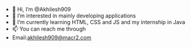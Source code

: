 - 👋 Hi, I’m @Akhilesh909
- 👀 I’m interested in mainly developing applications
- 🌱 I’m currently learning HTML, CSS and JS and my internship in Java 
- 📫 You can reach me through 
- Email:akhilesh909@macr2.com
